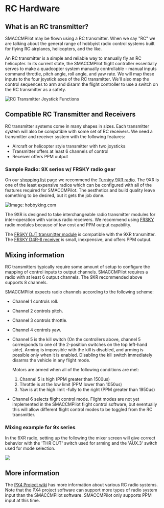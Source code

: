 # RC Hardware

## What is an RC transmitter?

SMACCMPilot may be flown using a RC transmitter.  When we say "RC" we are
talking about the general range of hobbyist radio control systems built for
flying RC airplanes, helicopters, and the like.

An RC transmitter is a simple and reliable way to manually fly an RC helicopter.
In its current state, the SMACCMPilot flight controller essentially serves to
make a quadcopter system manually controllable - manual inputs command throttle,
pitch angle, roll angle, and yaw rate. We will map these inputs to the four
joystick axes of the RC transmitter. We'll also map the control sequences to arm
and disarm the flight controller to use a switch on the RC transmitter as a
safety.

![*RC Transmitter Joystick Functions*](../images/radio.png)

## Compatible RC Transmitter and Receivers

RC transmitter systems come in many shapes in sizes. Each transmitter system
will also be compatible with some set of RC receivers. We need a transmitter and
receiver system with the following features:

* Aircraft or helicopter style transmitter with two joysticks
* Transmitter offers at least 6 channels of control
* Receiver offers PPM output

### Sample Radio: 9X series w/ FRSKY radio gear

On our [shopping list][] page we recommend the [Turnigy 9XR
radio][9xr-hobbyking]. The 9XR is one of the least expensive radios which can be
configured with all of the features required for SMACCMPilot. The aesthetics and
build quality leave something to be desired, but it gets the job done.

[shopping list]: shoppinglist.html

![*Image: hobbyking.com*](../images/9xr_hobbyking.jpg)

[9xr-hobbyking]: http://hobbyking.com/hobbyking/store/__31544__Turnigy_9XR_Transmitter_Mode_2_No_Module_.html

The 9XR is designed to take interchangeable radio transmitter modules for
inter-operation with various radio receivers. We recommend using [FRSKY][] radio
modules because of low cost and PPM output capability.

The [FRSKY DJT transmitter module][djt] is compatible with the 9XR transmitter.
The [FRSKY D4R-II receiver][d4r-ii] is small, inexpensive, and offers PPM
output.

[FRSKY]: http://www.frsky-rc.com
[djt]: http://www.frsky-rc.com/product/pro.php?pro_id=8
[d4r-ii]: http://www.frsky-rc.com/product/pro.php?pro_id=24

## Mixing information

RC transmitters typically require some amount of setup to configure the mapping
of control inputs to output channels. SMACCMPilot requires a radio with at least
6 output channels. The 9XR recommended above supports 8 channels.

SMACCMPilot expects radio channels according to the following scheme:

* Channel 1 controls roll.
* Channel 2 controls pitch.
* Channel 3 controls throttle.
* Channel 4 controls yaw.
* Channel 5 is the kill switch (On the controllers above, channel 5
  corresponds to one of the 2-position switches on the top left-hand side).
  Arming is impossible with the kill is disabled, and arming is possible only
  when it is enabled.  Disabling the kill switch immediately disarms the
  vehicle in any flight mode.

  Motors are armed when all of the following conditions are met:
    1. Channel 5 is high (PPM greater than 1500us)
    2. Throttle is at the low limit (PPM lower than 1050us)
    3. Yaw is at the high limit -fully to the right (PPM greater than 1950us)

* Channel 6 selects flight control mode. Flight modes are not yet implemented in
  the SMACCMPilot flight control software, but eventually this will allow
  different flight control modes to be toggled from the RC transmitter.

### Mixing example for 9x series

In the 9XR radio, setting up the following the mixer screen will give correct
behavior with the 'THR CUT' switch used for arming and the 'AUX.3' switch used
for mode selection.

![](../images/9x-mixerscreen.jpg)


## More information

The [PX4 Project wiki][px4-rc] has more information about various RC radio
systems. Note that the PX4 project software can support more types of radio
system input than the SMACCMPilot software. SMACCMPilot only supports PPM input
at this time.


[px4-rc]: http://pixhawk.ethz.ch/px4/radio-control/start

